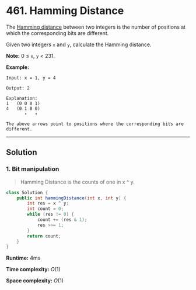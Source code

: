 # 461. Hamming Distance

The [Hamming distance](https://en.wikipedia.org/wiki/Hamming_distance) between two integers is the number of positions at which the corresponding bits are different.

Given two integers `x` and `y`, calculate the Hamming distance.

**Note:**
0 ≤ `x`, `y` < 231.

**Example:**

```
Input: x = 1, y = 4

Output: 2

Explanation:
1   (0 0 0 1)
4   (0 1 0 0)
       ↑   ↑

The above arrows point to positions where the corresponding bits are different.
```

---

## Solution

### 1.  Bit manipulation

> Hamming Distance is the counts of one in x ^ y. 

```java
class Solution {
    public int hammingDistance(int x, int y) {
        int res = x ^ y;
        int count = 0;
        while (res != 0) {
            count += (res & 1);
            res >>= 1;
        }
        return count;
    }
}
```

**Runtime:** 4ms

**Time complexity:** *O*(1)

**Space complexity:** *O*(1)